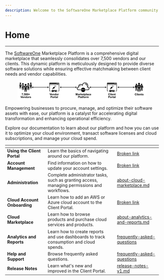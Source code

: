 ```yaml
---
description: Welcome to the SoftwareOne Marketplace Platform community!
---
```


# Home

***

The [SoftwareOne](https://softwareone.com) Marketplace Platform is a comprehensive digital marketplace that seamlessly consolidates over 7,500 vendors and our clients. This dynamic platform is meticulously designed to provide diverse software solutions while ensuring effective matchmaking between client needs and vendor capabilities.

<div align="left">

<figure><img src=".gitbook/assets/image (235).png" alt=""><figcaption></figcaption></figure>

</div>

Empowering businesses to procure, manage, and optimize their software assets with ease, our platform is a catalyst for accelerating digital transformation and enhancing operational efficiency.

Explore our documentation to learn about our platform and how you can use it to optimize your cloud environment, transact software licenses and cloud subscriptions, and manage your cloud spend.

<table data-view="cards"><thead><tr><th></th><th></th><th></th><th data-hidden data-card-target data-type="content-ref"></th></tr></thead><tbody><tr><td><strong>Using the Client Portal</strong></td><td>Learn the basics of navigating around our platform.</td><td></td><td><a href="broken-reference">Broken link</a></td></tr><tr><td><strong>Account Management</strong></td><td>Find information on how to update your account settings.</td><td></td><td><a href="broken-reference">Broken link</a></td></tr><tr><td><strong>Administration</strong></td><td>Complete administrator tasks, such as granting access, managing permissions and workflows.</td><td></td><td><a href="cloud-marketplace/about-cloud-marketplace.md">about-cloud-marketplace.md</a></td></tr><tr><td><strong>Cloud Account Onboarding</strong></td><td>Learn how to add an AWS or Azure cloud account to the Client Portal.</td><td></td><td><a href="broken-reference">Broken link</a></td></tr><tr><td><strong>Cloud Marketplace</strong></td><td>Learn how to browse products and purchase cloud services and products.</td><td></td><td><a href="analytics-and-reports/about-analytics-and-reports.md">about-analytics-and-reports.md</a></td></tr><tr><td><strong>Analytics and Reports</strong></td><td>Learn how to create reports and use dashboards to track consumption and cloud spends. </td><td></td><td><a href="help-and-support/frequently-asked-questions/">frequently-asked-questions</a></td></tr><tr><td><strong>Help and Support</strong></td><td>Browse frequently asked questions.</td><td></td><td><a href="help-and-support/frequently-asked-questions/">frequently-asked-questions</a></td></tr><tr><td><strong>Release Notes</strong></td><td>Learn what's new and improved in the Client Portal. </td><td></td><td><a href="release-notes/release-notes-v1.md">release-notes-v1.md</a></td></tr></tbody></table>
